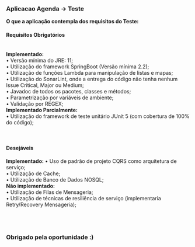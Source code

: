 <h3>Aplicacao Agenda -> Teste</h3>

<b>O que a aplicação contempla dos requisitos do Teste:</b>
<br>

<h4>Requisitos Obrigatórios</h4><br>
<b>Implementado:</b><br>
•	Versão mínima do JRE: 11;<br>
•	Utilização do framework SpringBoot (Versão mínima 2.2);<br>
•	Utilização de funções Lambda para manipulação de listas e mapas;<br>
•	Utilização do SonarLint, onde a entrega do código não tenha nenhum Issue Critical, Major ou Medium;<br>
•	Javadoc de todos os pacotes, classes e métodos;<br>
•	Parametrização por variáveis de ambiente;<br>
•	Validação por REGEX;<br>
<b>Implementado Parcialmente:</b><br>
•	Utilização do framework de teste unitário JUnit 5 (com cobertura de 100% do código);<br>
<br><br>

<h4>Desejáveis</h4>
<b>Implementado:</b>
•	Uso de padrão de projeto CQRS como arquitetura de serviço;<br>
•	Utilização de Cache;<br>
•	Utilização de Banco de Dados NOSQL;<br>
<b>Não implementado:</b> <br>
•	Utilização de Filas de Mensageria; <br>
•	Utilização de técnicas de resiliência de serviço (implementaria Retry/Recovery Mensageria);<br>

<br><br>

<h3>Obrigado pela oportunidade :)</h3>
